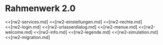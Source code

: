 # Rahmenwerk 2.0

<<[rw2-services.md]
<<[rw2-einstellungen.md]
<<[rw2-rechte.md]
<<[rw2-login.md]
<<[rw2-urlasserdialog.md]
<<[rw2-menue.md]
<<[rw2-welcome.md]
<<[rw2-info.md]
<<[rw2-legende.md]
<<[rw2-simulation.md]
<<[rw2-migration.md]
